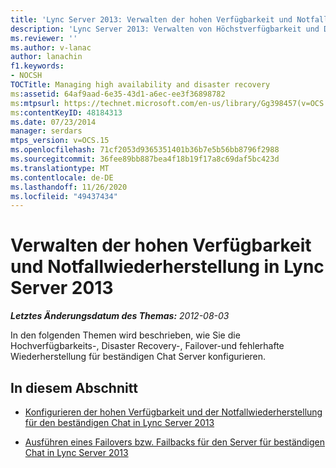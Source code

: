 ```yaml
---
title: 'Lync Server 2013: Verwalten der hohen Verfügbarkeit und Notfallwiederherstellung'
description: 'Lync Server 2013: Verwalten von Höchstverfügbarkeit und Disaster Recovery.'
ms.reviewer: ''
ms.author: v-lanac
author: lanachin
f1.keywords:
- NOCSH
TOCTitle: Managing high availability and disaster recovery
ms:assetid: 64af9aad-6e35-43d1-a6ec-ee3f36898782
ms:mtpsurl: https://technet.microsoft.com/en-us/library/Gg398457(v=OCS.15)
ms:contentKeyID: 48184313
ms.date: 07/23/2014
manager: serdars
mtps_version: v=OCS.15
ms.openlocfilehash: 71cf2053d9365351401b36b7e5b56bb8796f2988
ms.sourcegitcommit: 36fee89bb887bea4f18b19f17a8c69daf5bc423d
ms.translationtype: MT
ms.contentlocale: de-DE
ms.lasthandoff: 11/26/2020
ms.locfileid: "49437434"
---
```

# <a name="managing-high-availability-and-disaster-recovery-in-lync-server-2013"></a>Verwalten der hohen Verfügbarkeit und Notfallwiederherstellung in Lync Server 2013

<div data-xmlns="http://www.w3.org/1999/xhtml">

<div class="topic" data-xmlns="http://www.w3.org/1999/xhtml" data-msxsl="urn:schemas-microsoft-com:xslt" data-cs="https://msdn.microsoft.com/">

<div data-asp="https://msdn2.microsoft.com/asp">



</div>

<div id="mainSection">

<div id="mainBody">

<span> </span>

_**Letztes Änderungsdatum des Themas:** 2012-08-03_

In den folgenden Themen wird beschrieben, wie Sie die Hochverfügbarkeits-, Disaster Recovery-, Failover-und fehlerhafte Wiederherstellung für beständigen Chat Server konfigurieren.

<div>

## <a name="in-this-section"></a>In diesem Abschnitt

  - [Konfigurieren der hohen Verfügbarkeit und der Notfallwiederherstellung für den beständigen Chat in Lync Server 2013](lync-server-2013-configuring-for-persistent-chat-high-availability-and-disaster-recovery.md)

  - [Ausführen eines Failovers bzw. Failbacks für den Server für beständigen Chat in Lync Server 2013](lync-server-2013-failing-over-and-failing-back-persistent-chat-server.md)

</div>

</div>

<span> </span>

</div>

</div>

</div>

